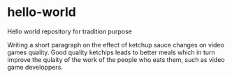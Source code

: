 # hello-world
Hello world repository for tradition purpose

Writing a short paragraph on the effect of ketchup sauce changes on video games quality. Good quality ketchips leads to better meals which in turn improve the qulaity of the work of the people who eats them, such as video game developpers.
